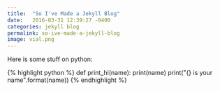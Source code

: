 ```yaml
---
title:  "So I've Made a Jekyll Blog"
date:   2016-03-31 12:39:27 -0400
categories: jekyll blog
permalink: so-ive-made-a-jekyll-blog
image: vial.png
---
```


Here is some stuff on python:

{% highlight python %}
def print_hi(name):
    print(name)
    print("{} is your name".format(name))
{% endhighlight %}